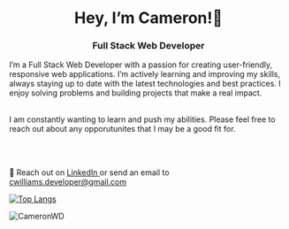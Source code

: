 
<h1 align="center"> Hey, I’m Cameron!👋</h1>
<h3 align="center"> Full Stack Web Developer </h3>

<p>I’m a Full Stack Web Developer with a passion for creating user-friendly, responsive web applications. I’m actively learning and improving my skills, always staying up to date with the latest technologies and best practices. I enjoy solving problems and building projects that make a real impact.<br><br>
  
I am constantly wanting to learn and push my abilities. Please feel free to reach out about any opporutunites that I may be a good fit for. </p> <br><br>

📨 Reach out on <a href="https://www.linkedin.com/in/cameron-williams-93318a238/"> LinkedIn </a> or send an email to cwilliams.developer@gmail.com

<!---
CameronWD/CameronWD is a ✨ special ✨ repository because its `README.md` (this file) appears on your GitHub profile.
You can click the Preview link to take a look at your changes.
--->

[![Top Langs](https://github-readme-stats.vercel.app/api/top-langs/?username=CameronWD&size_weight=0.5&count_weight=0.5&hide=shell,c&layout=compact)](https://github.com/anuraghazra/github-readme-stats)

<p><img align="center" src="https://github-readme-streak-stats.herokuapp.com/?user=CameronWD&" alt="CameronWD" /></p>
